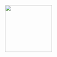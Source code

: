 <div id="header" align="center">
  <img src="https://media.giphy.com/media/g01P1Z9IjHtsf5TjQm/giphy.gif" width="150" height="150" />
</div>
